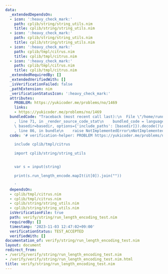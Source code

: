```yaml
---
data:
  _extendedDependsOn:
  - icon: ':heavy_check_mark:'
    path: cplib/string/string_utils.nim
    title: cplib/string/string_utils.nim
  - icon: ':heavy_check_mark:'
    path: cplib/string/string_utils.nim
    title: cplib/string/string_utils.nim
  - icon: ':heavy_check_mark:'
    path: cplib/tmpl/citrus.nim
    title: cplib/tmpl/citrus.nim
  - icon: ':heavy_check_mark:'
    path: cplib/tmpl/citrus.nim
    title: cplib/tmpl/citrus.nim
  _extendedRequiredBy: []
  _extendedVerifiedWith: []
  _isVerificationFailed: false
  _pathExtension: nim
  _verificationStatusIcon: ':heavy_check_mark:'
  attributes:
    PROBLEM: https://yukicoder.me/problems/no/1469
    links:
    - https://yukicoder.me/problems/no/1469
  bundledCode: "Traceback (most recent call last):\n  File \"/home/runner/.local/lib/python3.10/site-packages/onlinejudge_verify/documentation/build.py\"\
    , line 71, in _render_source_code_stat\n    bundled_code = language.bundle(stat.path,\
    \ basedir=basedir, options={'include_paths': [basedir]}).decode()\n  File \"/home/runner/.local/lib/python3.10/site-packages/onlinejudge_verify/languages/nim.py\"\
    , line 86, in bundle\n    raise NotImplementedError\nNotImplementedError\n"
  code: '# verification-helper: PROBLEM https://yukicoder.me/problems/no/1469

    include cplib/tmpl/citrus

    import cplib/string/string_utils


    var s = input(string)

    print(s.run_length_encode.mapIt(it[0]).join(""))

    '
  dependsOn:
  - cplib/tmpl/citrus.nim
  - cplib/tmpl/citrus.nim
  - cplib/string/string_utils.nim
  - cplib/string/string_utils.nim
  isVerificationFile: true
  path: verify/string/run_length_encoding_test.nim
  requiredBy: []
  timestamp: '2023-11-03 12:47:02+09:00'
  verificationStatus: TEST_ACCEPTED
  verifiedWith: []
documentation_of: verify/string/run_length_encoding_test.nim
layout: document
redirect_from:
- /verify/verify/string/run_length_encoding_test.nim
- /verify/verify/string/run_length_encoding_test.nim.html
title: verify/string/run_length_encoding_test.nim
---
```

